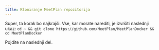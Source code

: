 ```yaml
---
title: Kloniranje MeetPlan repozitorija
---
```


Super, ta korak bo najkrajši. Vse, kar morate narediti, je izvršiti naslednji ukaz: `cd ~ && git clone https://github.com/MeetPlan/MeetPlanDocker && cd MeetPlanDocker`

Pojdite na naslednji del.

